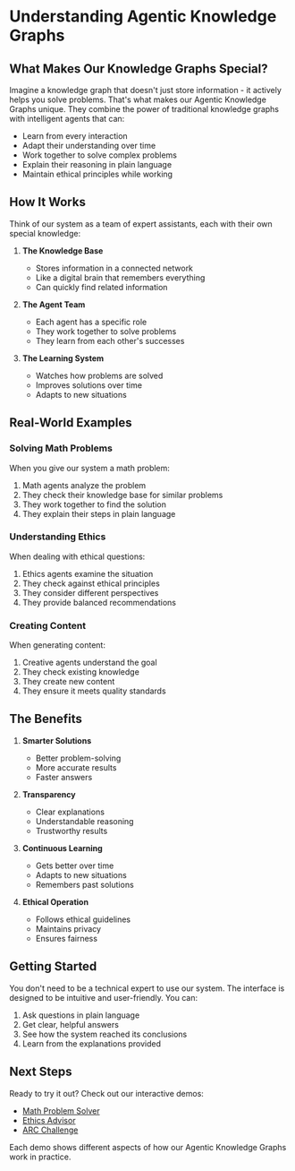 # Understanding Agentic Knowledge Graphs

## What Makes Our Knowledge Graphs Special?

Imagine a knowledge graph that doesn't just store information - it actively helps you solve problems. That's what makes our Agentic Knowledge Graphs unique. They combine the power of traditional knowledge graphs with intelligent agents that can:

- Learn from every interaction
- Adapt their understanding over time
- Work together to solve complex problems
- Explain their reasoning in plain language
- Maintain ethical principles while working

## How It Works

Think of our system as a team of expert assistants, each with their own special knowledge:

1. **The Knowledge Base**
   - Stores information in a connected network
   - Like a digital brain that remembers everything
   - Can quickly find related information

2. **The Agent Team**
   - Each agent has a specific role
   - They work together to solve problems
   - They learn from each other's successes

3. **The Learning System**
   - Watches how problems are solved
   - Improves solutions over time
   - Adapts to new situations

## Real-World Examples

### Solving Math Problems
When you give our system a math problem:
1. Math agents analyze the problem
2. They check their knowledge base for similar problems
3. They work together to find the solution
4. They explain their steps in plain language

### Understanding Ethics
When dealing with ethical questions:
1. Ethics agents examine the situation
2. They check against ethical principles
3. They consider different perspectives
4. They provide balanced recommendations

### Creating Content
When generating content:
1. Creative agents understand the goal
2. They check existing knowledge
3. They create new content
4. They ensure it meets quality standards

## The Benefits

1. **Smarter Solutions**
   - Better problem-solving
   - More accurate results
   - Faster answers

2. **Transparency**
   - Clear explanations
   - Understandable reasoning
   - Trustworthy results

3. **Continuous Learning**
   - Gets better over time
   - Adapts to new situations
   - Remembers past solutions

4. **Ethical Operation**
   - Follows ethical guidelines
   - Maintains privacy
   - Ensures fairness

## Getting Started

You don't need to be a technical expert to use our system. The interface is designed to be intuitive and user-friendly. You can:

1. Ask questions in plain language
2. Get clear, helpful answers
3. See how the system reached its conclusions
4. Learn from the explanations provided

## Next Steps

Ready to try it out? Check out our interactive demos:
- [Math Problem Solver](interactive-demos/mathatp.html)
- [Ethics Advisor](interactive-demos/ethics-kg.html)
- [ARC Challenge](interactive-demos/arc-prize.html)

Each demo shows different aspects of how our Agentic Knowledge Graphs work in practice. 